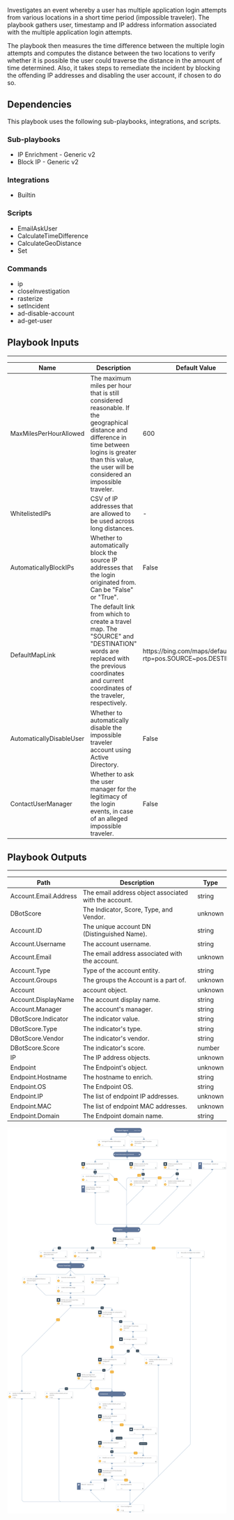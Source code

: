 Investigates an event whereby a user has multiple application login attempts from various locations in a short time period (impossible traveler). The playbook gathers user, timestamp and IP address information associated with the multiple application login attempts.

The playbook then measures the time difference between the multiple login attempts and computes the distance between the two locations to verify whether it is possible the user could traverse the distance
in the amount of time determined. Also, it takes steps to remediate the incident by blocking the offending IP addresses and disabling the user account, if chosen to do so.

## Dependencies
This playbook uses the following sub-playbooks, integrations, and scripts.

### Sub-playbooks
* IP Enrichment - Generic v2
* Block IP - Generic v2

### Integrations
* Builtin

### Scripts
* EmailAskUser
* CalculateTimeDifference
* CalculateGeoDistance
* Set

### Commands
* ip
* closeInvestigation
* rasterize
* setIncident
* ad-disable-account
* ad-get-user

## Playbook Inputs
---

| **Name** | **Description** | **Default Value** | **Required** |
| --- | --- | --- | --- |
| MaxMilesPerHourAllowed | The maximum miles per hour that is still considered reasonable. If the geographical distance and difference in time between logins is greater than this value, the user will be considered an impossible traveler. | 600 | Optional |
| WhitelistedIPs | CSV of IP addresses that are allowed to be used across long distances. | - | Optional |
| AutomaticallyBlockIPs | Whether to automatically block the source IP addresses that the login originated from. Can be "False" or "True". | False | Optional |
| DefaultMapLink | The default link from which to create a travel map. The "SOURCE" and "DESTINATION" words are replaced with the previous coordinates and current coordinates of the traveler, respectively. | https:<span>//bing<span>.com/maps/default.aspx?rtp=pos.SOURCE~pos.DESTINATION | Optional |
| AutomaticallyDisableUser | Whether to automatically disable the impossible traveler account using Active Directory. | False | Optional |
| ContactUserManager | Whether to ask the user manager for the legitimacy of the login events, in case of an alleged impossible traveler. | False | Optional |

## Playbook Outputs
---

| **Path** | **Description** | **Type** |
| --- | --- | --- |
| Account.Email.Address | The email address object associated with the account. | string |
| DBotScore | The Indicator, Score, Type, and Vendor. | unknown |
| Account.ID | The unique account DN (Distinguished Name). | string |
| Account.Username | The account username. | string |
| Account.Email | The email address associated with the account. | unknown |
| Account.Type | Type of the account entity. | string |
| Account.Groups | The groups the Account is a part of. | unknown |
| Account | account object. | unknown |
| Account.DisplayName | The account display name. | string |
| Account.Manager | The account's manager. | string |
| DBotScore.Indicator | The indicator value. | string |
| DBotScore.Type | The indicator's type. | string |
| DBotScore.Vendor | The indicator's vendor. | string |
| DBotScore.Score | The indicator's score. | number |
| IP | The IP address objects. | unknown |
| Endpoint | The Endpoint's object. | unknown |
| Endpoint.Hostname | The hostname to enrich. | string |
| Endpoint.OS | The Endpoint OS. | string |
| Endpoint.IP | The list of endpoint IP addresses. | unknown |
| Endpoint.MAC | The list of endpoint MAC addresses. | unknown |
| Endpoint.Domain | The Endpoint domain name. | string |

![Impossible_Traveller](https://github.com/demisto/content/blob/1bdd5229392bd86f0cc58265a24df23ee3f7e662/docs/images/playbooks/Impossible_Traveler.png)
